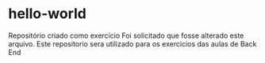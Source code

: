 # hello-world
Repositório criado como exercício 
Foi solicitado que fosse alterado este arquivo.
Este repositorio sera utilizado para os exercicios das aulas de Back End